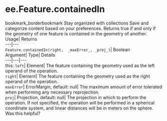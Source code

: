  
#  ee.Feature.containedIn 
bookmark_borderbookmark Stay organized with collections  Save and categorize content based on your preferences.
Returns true if and only if the geometry of one feature is contained in the geometry of another. 
Usage| Returns  
---|---  
`Feature.containedIn(right,  _maxError_, _proj_)`| Boolean  
Argument| Type| Details  
---|---|---  
this: `left`| Element| The feature containing the geometry used as the left operand of the operation.  
`right`| Element| The feature containing the geometry used as the right operand of the operation.  
`maxError`| ErrorMargin, default: null| The maximum amount of error tolerated when performing any necessary reprojection.  
`proj`| Projection, default: null| The projection in which to perform the operation. If not specified, the operation will be performed in a spherical coordinate system, and linear distances will be in meters on the sphere.  
Was this helpful?
